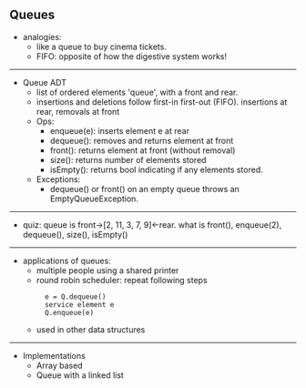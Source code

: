 ## Queues

- analogies: 
  - like a queue to buy cinema tickets.
  - FIFO: opposite of how the digestive system works!

---

- Queue ADT
  - list of ordered elements 'queue', with a front and rear.
  - insertions and deletions follow first-in first-out (FIFO). insertions at rear, removals at front
  - Ops:
    - enqueue(e): inserts element e at rear
    - dequeue(): removes and returns element at front
    - front(): returns element at front (without removal)
    - size(): returns number of elements stored
    - isEmpty(): returns bool indicating if any elements stored.
  - Exceptions:
    - dequeue() or front() on an empty queue throws an EmptyQueueException.

---

- quiz: queue is front->[2, 11, 3, 7, 9]<-rear. what is front(), enqueue(2), dequeue(), size(), isEmpty()

---

- applications of queues:
  - multiple people using a shared printer
  - round robin scheduler:
  repeat following steps
    ```
      e = Q.dequeue()
      service element e
      Q.enqueue(e)
    ```
  - used in other data structures

---

- Implementations
  - Array based
  - Queue with a linked list